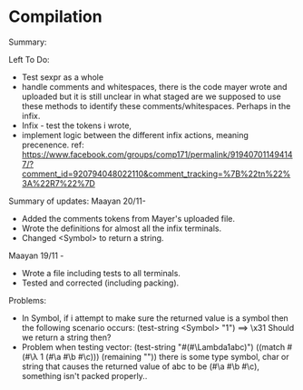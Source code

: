 # Compilation

Summary:


Left To Do:
- Test sexpr as a whole
- handle comments and whitespaces, there is the code mayer wrote and uploaded but it is still unclear in what staged are we supposed to use these methods to identify these comments/whitespaces.
Perhaps in the infix.
- Infix - test the tokens i wrote, 
- implement logic between the different infix actions, meaning precenence.
  ref:
  https://www.facebook.com/groups/comp171/permalink/919407011494147/?comment_id=920794048022110&comment_tracking=%7B%22tn%22%3A%22R7%22%7D

Summary of updates:
Maayan 20/11-
  - Added the comments tokens from Mayer's uploaded file.
  - Wrote the definitions for almost all the infix terminals.
  - Changed \<Symbol> to return a string.
  
Maayan 19/11 - 
- Wrote a file including tests to all terminals.
- Tested and corrected (including packing).

Problems:
- In Symbol, if i attempt to make sure the returned value is a symbol then the following scenario occurs:
(test-string \<Symbol> "1")
==>  \x31
Should we return a string then?
- Problem when testing vector:
(test-string <sexpr> "#(#\\Lambda1abc)")
((match #(#\λ 1 (#\a #\b #\c))) (remaining ""))
there is some type symbol, char or string that causes the returned value of abc to be (#\a #\b #\c), something isn't packed properly..


